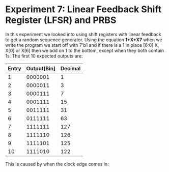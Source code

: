 #  Experiment 7: Linear Feedback Shift Register (LFSR) and PRBS

In this experiment we looked into using shift registers with linear feedback to get a random sequence generator. Using the equation **1+X+X7** when we write the program we start off with 7'b1 and if there is a 1 in place [6:0] X, X[0] or X[6] then we add on 1 to the bottom, except when they both contain 1s. The first 10 expected outputs are:

| Entry   | Output[Bin]| Decimal |
| --------|------------|-------|
| 1  | 0000001   | 1    |
| 2  | 0000011   | 3    |
| 3  | 0000111   | 7    |
| 4  | 0001111   | 15    |
| 5  | 0011111   | 31    |
| 6  | 0111111   | 63    |
| 7  | 1111111   | 127    |
| 8  | 1111110   | 126    |
| 9  | 1111101   | 125    |
| 10  | 1111010  | 122    |

This is caused by when the clock edge comes in:

